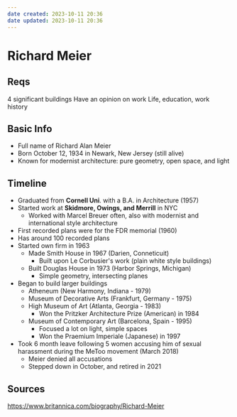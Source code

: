 ```yaml
---
date created: 2023-10-11 20:36
date updated: 2023-10-11 20:36
---
```


# Richard Meier

## Reqs

4 significant buildings
Have an opinion on work
Life, education, work history

## Basic Info

- Full name of Richard Alan Meier
- Born October 12, 1934 in Newark, New Jersey (still alive)
- Known for modernist architecture: pure geometry, open space, and light

## Timeline

- Graduated from **Cornell Uni**. with a B.A. in Architecture (1957)
- Started work at **Skidmore, Owings, and Merrill** in NYC
	- Worked with Marcel Breuer often, also with modernist and international style architecture
- First recorded plans were for the FDR memorial (1960)
- Has around 100 recorded plans
- Started own firm in 1963
	- Made Smith House in 1967 (Darien, Conneticuit)
		- Built upon Le Corbusier's work (plain white style buildings)
	- Built Douglas House in 1973 (Harbor Springs, Michigan)
		- Simple geometry, intersecting planes
- Began to build larger buildings
	- Atheneum (New Harmony, Indiana - 1979)
	- Museum of Decorative Arts (Frankfurt, Germany - 1975)
	- High Museum of Art (Atlanta, Georgia - 1983)
		- Won the Pritzker Architecture Prize (American) in 1984
	- Museum of Contemporary Art (Barcelona, Spain - 1995)
		- Focused a lot on light, simple spaces
		- Won the Praemium Imperiale (Japanese) in 1997
- Took 6 month leave following 5 women accusing him of sexual harassment during the MeToo movement (March 2018)
	- Meier denied all accusations
	- Stepped down in October, and retired in 2021

## Sources

https://www.britannica.com/biography/Richard-Meier

